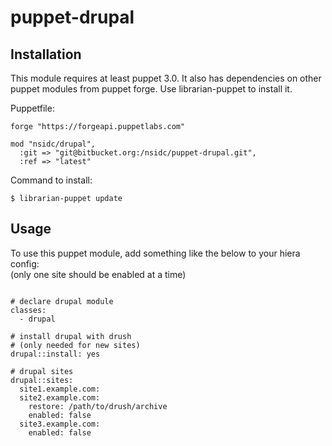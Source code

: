 # puppet-drupal

## Installation

This module requires at least puppet 3.0. It also has dependencies on other puppet modules from puppet forge. Use librarian-puppet to install it.

Puppetfile:
```shell
forge "https://forgeapi.puppetlabs.com"

mod "nsidc/drupal",
  :git => "git@bitbucket.org:/nsidc/puppet-drupal.git",
  :ref => "latest"
```

Command to install:
```shell
$ librarian-puppet update
```

## Usage
To use this puppet module, add something like the below to your hiera config:  
(only one site should be enabled at a time)

```shell

# declare drupal module
classes:
  - drupal

# install drupal with drush 
# (only needed for new sites)
drupal::install: yes

# drupal sites
drupal::sites:
  site1.example.com:
  site2.example.com:
    restore: /path/to/drush/archive
    enabled: false
  site3.example.com:
    enabled: false

```

